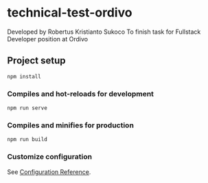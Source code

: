 # technical-test-ordivo

Developed by Robertus Kristianto Sukoco
To finish task for Fullstack Developer position at Ordivo

## Project setup

```
npm install
```

### Compiles and hot-reloads for development

```
npm run serve
```

### Compiles and minifies for production

```
npm run build
```

### Customize configuration

See [Configuration Reference](https://cli.vuejs.org/config/).
